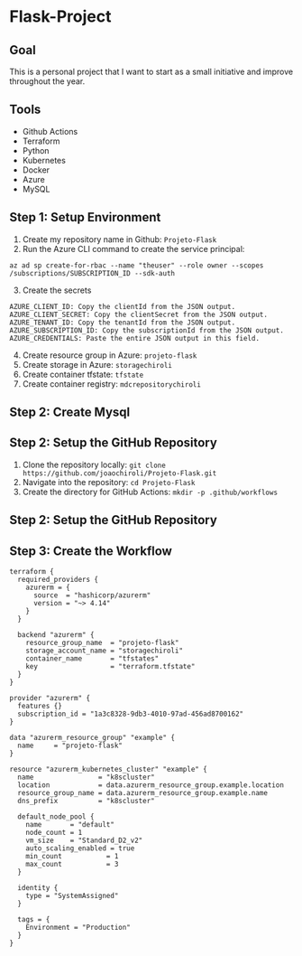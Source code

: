 # Flask-Project

## Goal

This is a personal project that I want to start as a small initiative and improve throughout the year.

## Tools

- Github Actions
- Terraform 
- Python 
- Kubernetes
- Docker
- Azure
- MySQL

## Step 1: Setup Environment

1. Create my repository name in Github: `Projeto-Flask`
2. Run the Azure CLI command to create the service principal:

```
az ad sp create-for-rbac --name "theuser" --role owner --scopes /subscriptions/SUBSCRIPTION_ID --sdk-auth
```

3. Create the secrets 

```
AZURE_CLIENT_ID: Copy the clientId from the JSON output.
AZURE_CLIENT_SECRET: Copy the clientSecret from the JSON output.
AZURE_TENANT_ID: Copy the tenantId from the JSON output.
AZURE_SUBSCRIPTION_ID: Copy the subscriptionId from the JSON output.
AZURE_CREDENTIALS: Paste the entire JSON output in this field.
```

4. Create resource group in Azure: `projeto-flask`
5. Create storage in Azure: `storagechiroli`
6. Create container tfstate: `tfstate`
7. Create container registry: `mdcrepositorychiroli`


## Step 2: Create Mysql 


## Step 2: Setup the GitHub Repository

1. Clone the repository locally: `git clone https://github.com/joaochiroli/Projeto-Flask.git`
2. Navigate into the repository: `cd Projeto-Flask`
3. Create the directory for GitHub Actions: `mkdir -p .github/workflows`

## Step 2: Setup the GitHub Repository

## Step 3: Create the Workflow

```
terraform {
  required_providers {
    azurerm = {
      source  = "hashicorp/azurerm"
      version = "~> 4.14" 
    }
  }

  backend "azurerm" {
    resource_group_name  = "projeto-flask"
    storage_account_name = "storagechiroli"
    container_name       = "tfstates"
    key                  = "terraform.tfstate"
  }
}

provider "azurerm" {
  features {}
  subscription_id = "1a3c8328-9db3-4010-97ad-456ad8700162"
}

data "azurerm_resource_group" "example" {
  name     = "projeto-flask"
}

resource "azurerm_kubernetes_cluster" "example" {
  name                = "k8scluster"
  location            = data.azurerm_resource_group.example.location
  resource_group_name = data.azurerm_resource_group.example.name
  dns_prefix          = "k8scluster"

  default_node_pool {
    name       = "default"
    node_count = 1
    vm_size    = "Standard_D2_v2"
    auto_scaling_enabled = true
    min_count           = 1
    max_count           = 3
  }

  identity {
    type = "SystemAssigned"
  }

  tags = {
    Environment = "Production"
  }
}
```
